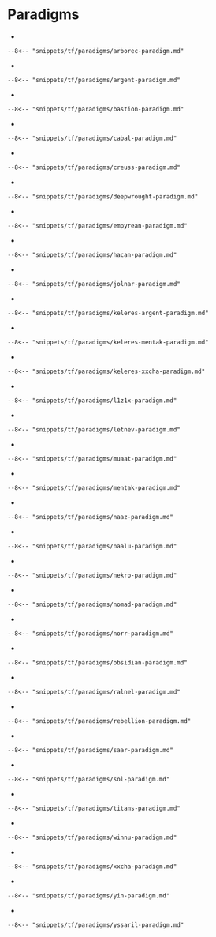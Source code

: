 # Paradigms

<div class="grid cards" markdown>

-   

    --8<-- "snippets/tf/paradigms/arborec-paradigm.md"

-   

    --8<-- "snippets/tf/paradigms/argent-paradigm.md"

-   

    --8<-- "snippets/tf/paradigms/bastion-paradigm.md"

-   

    --8<-- "snippets/tf/paradigms/cabal-paradigm.md"

-   

    --8<-- "snippets/tf/paradigms/creuss-paradigm.md"

-   

    --8<-- "snippets/tf/paradigms/deepwrought-paradigm.md"

-   

    --8<-- "snippets/tf/paradigms/empyrean-paradigm.md"

-   

    --8<-- "snippets/tf/paradigms/hacan-paradigm.md"

-   

    --8<-- "snippets/tf/paradigms/jolnar-paradigm.md"

-   

    --8<-- "snippets/tf/paradigms/keleres-argent-paradigm.md"

-   

    --8<-- "snippets/tf/paradigms/keleres-mentak-paradigm.md"

-   

    --8<-- "snippets/tf/paradigms/keleres-xxcha-paradigm.md"

-   

    --8<-- "snippets/tf/paradigms/l1z1x-paradigm.md"

-   

    --8<-- "snippets/tf/paradigms/letnev-paradigm.md"

-   

    --8<-- "snippets/tf/paradigms/muaat-paradigm.md"

-   

    --8<-- "snippets/tf/paradigms/mentak-paradigm.md"

-   

    --8<-- "snippets/tf/paradigms/naaz-paradigm.md"

-   

    --8<-- "snippets/tf/paradigms/naalu-paradigm.md"

-   

    --8<-- "snippets/tf/paradigms/nekro-paradigm.md"

-   

    --8<-- "snippets/tf/paradigms/nomad-paradigm.md"

-   

    --8<-- "snippets/tf/paradigms/norr-paradigm.md"

-   

    --8<-- "snippets/tf/paradigms/obsidian-paradigm.md"

-   

    --8<-- "snippets/tf/paradigms/ralnel-paradigm.md"

-   

    --8<-- "snippets/tf/paradigms/rebellion-paradigm.md"

-   

    --8<-- "snippets/tf/paradigms/saar-paradigm.md"

-   

    --8<-- "snippets/tf/paradigms/sol-paradigm.md"

-   

    --8<-- "snippets/tf/paradigms/titans-paradigm.md"

-   

    --8<-- "snippets/tf/paradigms/winnu-paradigm.md"

-   

    --8<-- "snippets/tf/paradigms/xxcha-paradigm.md"

-   

    --8<-- "snippets/tf/paradigms/yin-paradigm.md"

-   

    --8<-- "snippets/tf/paradigms/yssaril-paradigm.md"

</div>